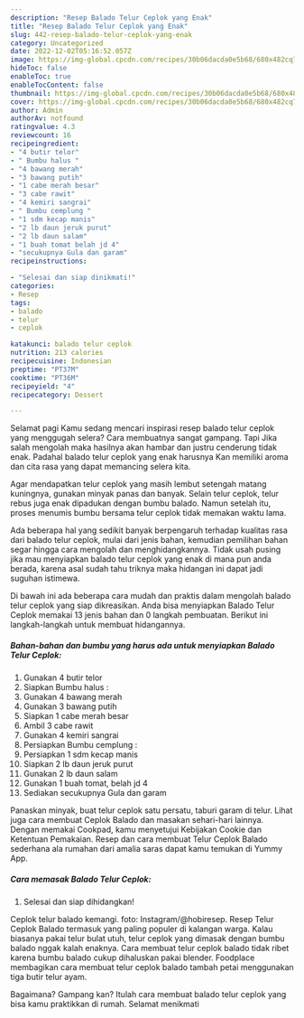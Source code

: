 ```yaml
---
description: "Resep Balado Telur Ceplok yang Enak"
title: "Resep Balado Telur Ceplok yang Enak"
slug: 442-resep-balado-telur-ceplok-yang-enak
category: Uncategorized
date: 2022-12-02T05:16:52.057Z
image: https://img-global.cpcdn.com/recipes/30b06dacda0e5b68/680x482cq70/balado-telur-ceplok-foto-resep-utama.jpg
hideToc: false
enableToc: true
enableTocContent: false
thumbnail: https://img-global.cpcdn.com/recipes/30b06dacda0e5b68/680x482cq70/balado-telur-ceplok-foto-resep-utama.jpg
cover: https://img-global.cpcdn.com/recipes/30b06dacda0e5b68/680x482cq70/balado-telur-ceplok-foto-resep-utama.jpg
author: Admin
authorAv: notfound
ratingvalue: 4.3
reviewcount: 16
recipeingredient:
- "4 butir telor"
- " Bumbu halus "
- "4 bawang merah"
- "3 bawang putih"
- "1 cabe merah besar"
- "3 cabe rawit"
- "4 kemiri sangrai"
- " Bumbu cemplung "
- "1 sdm kecap manis"
- "2 lb daun jeruk purut"
- "2 lb daun salam"
- "1 buah tomat belah jd 4"
- "secukupnya Gula dan garam"
recipeinstructions:

- "Selesai dan siap dinikmati!"
categories:
- Resep
tags:
- balado
- telur
- ceplok

katakunci: balado telur ceplok 
nutrition: 213 calories
recipecuisine: Indonesian
preptime: "PT37M"
cooktime: "PT36M"
recipeyield: "4"
recipecategory: Dessert

---
```



Selamat pagi Kamu sedang mencari inspirasi resep balado telur ceplok yang menggugah selera? Cara membuatnya sangat gampang. Tapi Jika salah mengolah maka hasilnya akan hambar dan justru cenderung tidak enak. Padahal balado telur ceplok yang enak harusnya Kan memiliki aroma dan cita rasa yang dapat memancing selera kita.


Agar mendapatkan telur ceplok yang masih lembut setengah matang kuningnya, gunakan minyak panas dan banyak. Selain telur ceplok, telur rebus juga enak dipadukan dengan bumbu balado. Namun setelah itu, proses menumis bumbu bersama telur ceplok tidak memakan waktu lama.

Ada beberapa hal yang sedikit banyak berpengaruh terhadap kualitas rasa dari balado telur ceplok, mulai dari jenis bahan, kemudian pemilihan bahan segar hingga cara mengolah dan menghidangkannya. Tidak usah pusing jika mau menyiapkan balado telur ceplok yang enak di mana pun anda berada, karena asal sudah tahu triknya maka hidangan ini dapat jadi suguhan istimewa.


Di bawah ini ada beberapa cara mudah dan praktis dalam mengolah balado telur ceplok yang siap dikreasikan. Anda bisa menyiapkan Balado Telur Ceplok memakai 13 jenis bahan dan 0 langkah pembuatan. Berikut ini langkah-langkah untuk membuat hidangannya.

<!--inarticleads1-->

##### Bahan-bahan dan bumbu yang harus ada untuk menyiapkan Balado Telur Ceplok:

1. Gunakan 4 butir telor
1. Siapkan  Bumbu halus :
1. Gunakan 4 bawang merah
1. Gunakan 3 bawang putih
1. Siapkan 1 cabe merah besar
1. Ambil 3 cabe rawit
1. Gunakan 4 kemiri sangrai
1. Persiapkan  Bumbu cemplung :
1. Persiapkan 1 sdm kecap manis
1. Siapkan 2 lb daun jeruk purut
1. Gunakan 2 lb daun salam
1. Gunakan 1 buah tomat, belah jd 4
1. Sediakan secukupnya Gula dan garam


Panaskan minyak, buat telur ceplok satu persatu, taburi garam di telur. Lihat juga cara membuat Ceplok Balado dan masakan sehari-hari lainnya. Dengan memakai Cookpad, kamu menyetujui Kebijakan Cookie dan Ketentuan Pemakaian. Resep dan cara membuat Telur Ceplok Balado sederhana ala rumahan dari amalia saras dapat kamu temukan di Yummy App. 

<!--inarticleads2-->

##### Cara memasak Balado Telur Ceplok:


1. Selesai dan siap dihidangkan!

Ceplok telur balado kemangi. foto: Instagram/@hobiresep. Resep Telur Ceplok Balado termasuk yang paling populer di kalangan warga. Kalau biasanya pakai telur bulat utuh, telur ceplok yang dimasak dengan bumbu balado nggak kalah enaknya. Cara membuat telur ceplok balado tidak ribet karena bumbu balado cukup dihaluskan pakai blender. Foodplace membagikan cara membuat telur ceplok balado tambah petai menggunakan tiga butir telur ayam. 

Bagaimana? Gampang kan? Itulah cara membuat balado telur ceplok yang bisa kamu praktikkan di rumah. Selamat menikmati
